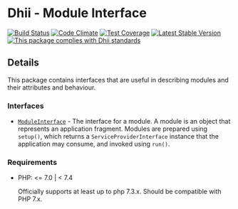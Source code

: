 # Dhii - Module Interface

[![Build Status](https://travis-ci.org/Dhii/module-interface.svg?branch=develop)](https://travis-ci.org/Dhii/module-interface)
[![Code Climate](https://codeclimate.com/github/Dhii/module-interface/badges/gpa.svg)](https://codeclimate.com/github/Dhii/module-interface)
[![Test Coverage](https://codeclimate.com/github/Dhii/module-interface/badges/coverage.svg)](https://codeclimate.com/github/Dhii/module-interface/coverage)
[![Latest Stable Version](https://poser.pugx.org/dhii/module-interface/version)](https://packagist.org/packages/dhii/module-interface)
[![This package complies with Dhii standards](https://img.shields.io/badge/Dhii-Compliant-green.svg?style=flat-square)][Dhii]

## Details
This package contains interfaces that are useful in describing modules and their attributes and behaviour.

### Interfaces
- [`ModuleInterface`][] - The interface for a module. A module is an object that represents an
application fragment. Modules are prepared using `setup()`, which returns a `ServiceProviderInterface` instance that
the application may consume, and invoked using `run()`.

### Requirements
- PHP: <= 7.0 | < 7.4

    Officially supports at least up to php 7.3.x. Should be compatible with PHP 7.x.


[Dhii]: https://github.com/Dhii/dhii

[`ModuleInterface`]: src/ModuleInterface.php

